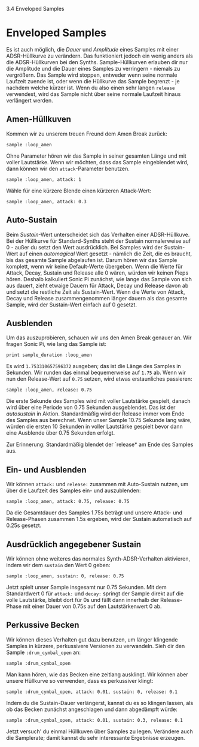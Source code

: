 3.4 Enveloped Samples

# Enveloped Samples

Es ist auch möglich, die *Dauer* und *Amplitude* eines Samples mit einer ADSR-Hüllkurve zu verändern. Das funktioniert jedoch ein wenig anders als die ADSR-Hüllkurven bei den Synths. Sample-Hüllkurven erlauben dir nur die Amplitude und die Dauer eines Samples zu verringern - niemals zu vergrößern. Das Sample wird stoppen, entweder wenn seine normale Laufzeit zuende ist, oder wenn die Hüllkurve das Sample begrenzt - je nachdem welche kürzer ist. Wenn du also einen sehr langen `release` verwendest, wird das Sample nicht über seine normale Laufzeit hinaus verlängert werden.

## Amen-Hüllkuven

Kommen wir zu unserem treuen Freund dem Amen Break zurück:

```
sample :loop_amen
```

Ohne Parameter hören wir das Sample in seiner gesamten Länge und mit voller Lautstärke. Wenn wir möchten, dass das Sample eingeblendet wird, dann können wir den `attack`-Parameter benutzen.

```
sample :loop_amen, attack: 1
```

Wähle für eine kürzere Blende einen kürzeren Attack-Wert:

```
sample :loop_amen, attack: 0.3
```

## Auto-Sustain

Beim *Sustain*-Wert unterscheidet sich das Verhalten einer ADSR-Hüllkuve. Bei der Hüllkurve für Standard-Synths steht der Sustain normalerweise auf 0 - außer du setzt den Wert ausdrücklich. Bei Samples wird der Sustain-Wert auf einen *automagical* Wert gesetzt - nämlich die Zeit, die es braucht, bis das gesamte Sample abgelaufen ist. Darum hören wir das Sample komplett, wenn wir keine Default-Werte übergeben. Wenn die Werte für Attack, Decay, Sustain und Release alle 0 wären, würden wir keinen Pieps hören. Deshalb kalkuliert Sonic Pi zunächst, wie lange das Sample von sich aus dauert, zieht etwaige Dauern für Attack, Decay und Release davon ab und setzt die restliche Zeit als Sustain-Wert. Wenn die Werte von Attack, Decay und Release zusammengenommen länger dauern als das gesamte Sample, wird der Sustain-Wert einfach auf 0 gesetzt.

## Ausblenden

Um das auszuprobieren, schauen wir uns den Amen Break genauer an. Wir fragen Sonic Pi, wie lang das Sample ist:

```
print sample_duration :loop_amen
```

Es wird `1.753310657596372` ausgeben; das ist die Länge des Samples in Sekunden. Wir runden das einmal bequemerweise auf `1.75` ab. Wenn wir nun den Release-Wert auf `0.75` setzen, wird etwas erstaunliches passieren:

```
sample :loop_amen, release: 0.75
```

Die erste Sekunde des Samples wird mit voller Lautstärke gespielt, danach wird über eine Periode von 0.75 Sekunden ausgeblendet. Das ist der *autosustain* in Aktion. Standardmäßig wird der Release immer vom Ende des Samples aus berechnet. Wenn unser Sample 10.75 Sekunde lang wäre, würden die ersten 10 Sekunden in voller Lautstärke gespielt bevor dann eine Ausblende über 0.75 Sekunden erfolgt.

Zur Erinnerung: Standardmäßig blendet der `release* am Ende des Samples aus.

## Ein- und Ausblenden

Wir können `attack:` und `release:` zusammen mit Auto-Sustain nutzen, um über die Laufzeit des Samples ein- und auszublenden:

```
sample :loop_amen, attack: 0.75, release: 0.75
```

Da die Gesamtdauer des Samples 1.75s beträgt und unsere Attack- und Release-Phasen zusammen 1.5s ergeben, wird der Sustain automatisch auf 0.25s gesetzt.

## Ausdrücklich angegebener Sustain

Wir können ohne weiteres das normales Synth-ADSR-Verhalten aktivieren, indem wir dem `sustain` den Wert 0 geben:

```
sample :loop_amen, sustain: 0, release: 0.75
```

Jetzt spielt unser Sample insgesamt nur 0.75 Sekunden. Mit dem Standardwert 0 für `attack:` und `decay:` springt der Sample direkt auf die volle Lautstärke, bleibt dort für 0s und fällt dann innerhalb der Release-Phase mit einer Dauer von 0.75s auf den Lautstärkenwert 0 ab.

## Perkussive Becken

Wir können dieses Verhalten gut dazu benutzen, um länger klingende Samples in kürzere, perkussivere Versionen zu verwandeln. Sieh dir den Sample `:drum_cymbal_open` an:

```
sample :drum_cymbal_open
```

Man kann hören, wie das Becken eine zeitlang ausklingt. Wir können aber unsere Hüllkurve so verwenden, dass es perkussiver klingt:

```
sample :drum_cymbal_open, attack: 0.01, sustain: 0, release: 0.1
```

Indem du die Sustain-Dauer verlängerst, kannst du es so klingen lassen, als ob das Becken zunächst angeschlagen und dann abgedämpft würde:

```
sample :drum_cymbal_open, attack: 0.01, sustain: 0.3, release: 0.1
```

Jetzt versuch' du einmal Hüllkuven über Samples zu legen. Verändere auch die Samplerate; damit kannst du sehr interessante Ergebnisse erzeugen.




